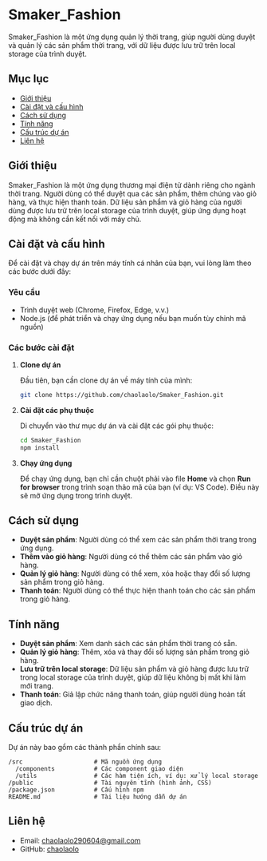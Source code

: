 
# Smaker_Fashion

Smaker_Fashion là một ứng dụng quản lý thời trang, giúp người dùng duyệt và quản lý các sản phẩm thời trang, với dữ liệu được lưu trữ trên local storage của trình duyệt.

## Mục lục

- [Giới thiệu](#giới-thiệu)
- [Cài đặt và cấu hình](#cài-đặt-và-cấu-hình)
- [Cách sử dụng](#cách-sử-dụng)
- [Tính năng](#tính-năng)
- [Cấu trúc dự án](#cấu-trúc-dự-án)
- [Liên hệ](#liên-hệ)

## Giới thiệu

Smaker_Fashion là một ứng dụng thương mại điện tử dành riêng cho ngành thời trang. Người dùng có thể duyệt qua các sản phẩm, thêm chúng vào giỏ hàng, và thực hiện thanh toán. Dữ liệu sản phẩm và giỏ hàng của người dùng được lưu trữ trên local storage của trình duyệt, giúp ứng dụng hoạt động mà không cần kết nối với máy chủ.

## Cài đặt và cấu hình

Để cài đặt và chạy dự án trên máy tính cá nhân của bạn, vui lòng làm theo các bước dưới đây:

### Yêu cầu

- Trình duyệt web (Chrome, Firefox, Edge, v.v.)
- Node.js (để phát triển và chạy ứng dụng nếu bạn muốn tùy chỉnh mã nguồn)

### Các bước cài đặt

1. **Clone dự án**

   Đầu tiên, bạn cần clone dự án về máy tính của mình:
   ```bash
   git clone https://github.com/chaolaolo/Smaker_Fashion.git
   ```

2. **Cài đặt các phụ thuộc**

   Di chuyển vào thư mục dự án và cài đặt các gói phụ thuộc:
   ```bash
   cd Smaker_Fashion
   npm install
   ```

3. **Chạy ứng dụng**

   Để chạy ứng dụng, bạn chỉ cần chuột phải vào file **Home** và chọn **Run for browser** trong trình soạn thảo mã của bạn (ví dụ: VS Code). Điều này sẽ mở ứng dụng trong trình duyệt.

## Cách sử dụng

- **Duyệt sản phẩm**: Người dùng có thể xem các sản phẩm thời trang trong ứng dụng.
- **Thêm vào giỏ hàng**: Người dùng có thể thêm các sản phẩm vào giỏ hàng.
- **Quản lý giỏ hàng**: Người dùng có thể xem, xóa hoặc thay đổi số lượng sản phẩm trong giỏ hàng.
- **Thanh toán**: Người dùng có thể thực hiện thanh toán cho các sản phẩm trong giỏ hàng.

## Tính năng

- **Duyệt sản phẩm**: Xem danh sách các sản phẩm thời trang có sẵn.
- **Quản lý giỏ hàng**: Thêm, xóa và thay đổi số lượng sản phẩm trong giỏ hàng.
- **Lưu trữ trên local storage**: Dữ liệu sản phẩm và giỏ hàng được lưu trữ trong local storage của trình duyệt, giúp dữ liệu không bị mất khi làm mới trang.
- **Thanh toán**: Giả lập chức năng thanh toán, giúp người dùng hoàn tất giao dịch.

## Cấu trúc dự án

Dự án này bao gồm các thành phần chính sau:

```
/src                    # Mã nguồn ứng dụng
  /components           # Các component giao diện
  /utils                # Các hàm tiện ích, ví dụ: xử lý local storage
/public                 # Tài nguyên tĩnh (hình ảnh, CSS)
/package.json           # Cấu hình npm
README.md               # Tài liệu hướng dẫn dự án
```

## Liên hệ

- Email: chaolaolo290604@gmail.com
- GitHub: [chaolaolo](https://github.com/chaolaolo)
